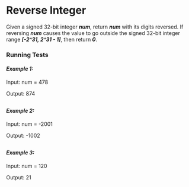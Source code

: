 
# Reverse Integer


Given a signed 32-bit integer ***num***, return ***num*** with its digits reversed. If reversing ***num*** causes the value to go outside the signed 32-bit integer range ***[-2^31, 2^31 - 1]***, then return ***0***.

### Running Tests

#### ***Example 1:***

Input: num = 478

Output: 874

##
#### ***Example 2:***

Input: num = -2001

Output: -1002

##
#### ***Example 3:***

Input: num = 120

Output: 21


